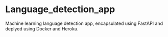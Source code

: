 # Language_detection_app
Machine learning language detection app, encapsulated using FastAPI and deplyed using Docker and Heroku.

